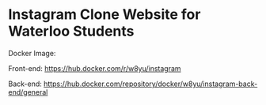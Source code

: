 # Instagram Clone Website for Waterloo Students

Docker Image: 

Front-end: https://hub.docker.com/r/w8yu/instagram

Back-end: https://hub.docker.com/repository/docker/w8yu/instagram-back-end/general


